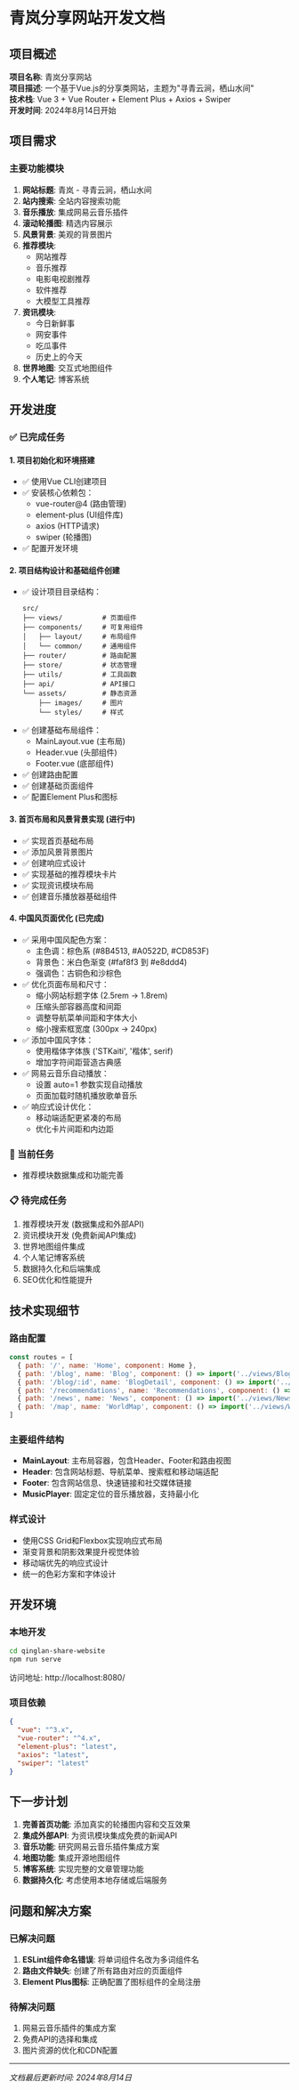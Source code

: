 # 青岚分享网站开发文档

## 项目概述

**项目名称**: 青岚分享网站  
**项目描述**: 一个基于Vue.js的分享类网站，主题为"寻青云涧，栖山水间"  
**技术栈**: Vue 3 + Vue Router + Element Plus + Axios + Swiper  
**开发时间**: 2024年8月14日开始  

## 项目需求

### 主要功能模块
1. **网站标题**: 青岚 - 寻青云涧，栖山水间
2. **站内搜索**: 全站内容搜索功能
3. **音乐播放**: 集成网易云音乐插件
4. **滚动轮播图**: 精选内容展示
5. **风景背景**: 美观的背景图片
6. **推荐模块**:
   - 网站推荐
   - 音乐推荐
   - 电影电视剧推荐
   - 软件推荐
   - 大模型工具推荐
7. **资讯模块**:
   - 今日新鲜事
   - 网安事件
   - 吃瓜事件
   - 历史上的今天
8. **世界地图**: 交互式地图组件
9. **个人笔记**: 博客系统

## 开发进度

### ✅ 已完成任务

#### 1. 项目初始化和环境搭建
- ✅ 使用Vue CLI创建项目
- ✅ 安装核心依赖包：
  - vue-router@4 (路由管理)
  - element-plus (UI组件库)
  - axios (HTTP请求)
  - swiper (轮播图)
- ✅ 配置开发环境

#### 2. 项目结构设计和基础组件创建
- ✅ 设计项目目录结构：
  ```
  src/
  ├── views/          # 页面组件
  ├── components/     # 可复用组件
  │   ├── layout/     # 布局组件
  │   └── common/     # 通用组件
  ├── router/         # 路由配置
  ├── store/          # 状态管理
  ├── utils/          # 工具函数
  ├── api/            # API接口
  └── assets/         # 静态资源
      ├── images/     # 图片
      └── styles/     # 样式
  ```
- ✅ 创建基础布局组件：
  - MainLayout.vue (主布局)
  - Header.vue (头部组件)
  - Footer.vue (底部组件)
- ✅ 创建路由配置
- ✅ 创建基础页面组件
- ✅ 配置Element Plus和图标

#### 3. 首页布局和风景背景实现 (进行中)
- ✅ 实现首页基础布局
- ✅ 添加风景背景图片
- ✅ 创建响应式设计
- ✅ 实现基础的推荐模块卡片
- ✅ 实现资讯模块布局
- ✅ 创建音乐播放器基础组件

#### 4. 中国风页面优化 (已完成)
- ✅ 采用中国风配色方案：
  - 主色调：棕色系 (#8B4513, #A0522D, #CD853F)
  - 背景色：米白色渐变 (#faf8f3 到 #e8ddd4)
  - 强调色：古铜色和沙棕色
- ✅ 优化页面布局和尺寸：
  - 缩小网站标题字体 (2.5rem → 1.8rem)
  - 压缩头部容器高度和间距
  - 调整导航菜单间距和字体大小
  - 缩小搜索框宽度 (300px → 240px)
- ✅ 添加中国风字体：
  - 使用楷体字体族 ('STKaiti', '楷体', serif)
  - 增加字符间距营造古典感
- ✅ 网易云音乐自动播放：
  - 设置 auto=1 参数实现自动播放
  - 页面加载时随机播放歌单音乐
- ✅ 响应式设计优化：
  - 移动端适配更紧凑的布局
  - 优化卡片间距和内边距

### 🔄 当前任务
- 推荐模块数据集成和功能完善

### 📋 待完成任务
1. 推荐模块开发 (数据集成和外部API)
2. 资讯模块开发 (免费新闻API集成)
3. 世界地图组件集成
4. 个人笔记博客系统
5. 数据持久化和后端集成
6. SEO优化和性能提升

## 技术实现细节

### 路由配置
```javascript
const routes = [
  { path: '/', name: 'Home', component: Home },
  { path: '/blog', name: 'Blog', component: () => import('../views/Blog.vue') },
  { path: '/blog/:id', name: 'BlogDetail', component: () => import('../views/BlogDetail.vue') },
  { path: '/recommendations', name: 'Recommendations', component: () => import('../views/Recommendations.vue') },
  { path: '/news', name: 'News', component: () => import('../views/News.vue') },
  { path: '/map', name: 'WorldMap', component: () => import('../views/WorldMap.vue') }
]
```

### 主要组件结构
- **MainLayout**: 主布局容器，包含Header、Footer和路由视图
- **Header**: 包含网站标题、导航菜单、搜索框和移动端适配
- **Footer**: 包含网站信息、快速链接和社交媒体链接
- **MusicPlayer**: 固定定位的音乐播放器，支持最小化

### 样式设计
- 使用CSS Grid和Flexbox实现响应式布局
- 渐变背景和阴影效果提升视觉体验
- 移动端优先的响应式设计
- 统一的色彩方案和字体设计

## 开发环境

### 本地开发
```bash
cd qinglan-share-website
npm run serve
```
访问地址: http://localhost:8080/

### 项目依赖
```json
{
  "vue": "^3.x",
  "vue-router": "^4.x",
  "element-plus": "latest",
  "axios": "latest",
  "swiper": "latest"
}
```

## 下一步计划

1. **完善首页功能**: 添加真实的轮播图内容和交互效果
2. **集成外部API**: 为资讯模块集成免费的新闻API
3. **音乐功能**: 研究网易云音乐插件集成方案
4. **地图功能**: 集成开源地图组件
5. **博客系统**: 实现完整的文章管理功能
6. **数据持久化**: 考虑使用本地存储或后端服务

## 问题和解决方案

### 已解决问题
1. **ESLint组件命名错误**: 将单词组件名改为多词组件名
2. **路由文件缺失**: 创建了所有路由对应的页面组件
3. **Element Plus图标**: 正确配置了图标组件的全局注册

### 待解决问题
1. 网易云音乐插件的集成方案
2. 免费API的选择和集成
3. 图片资源的优化和CDN配置

---

*文档最后更新时间: 2024年8月14日*
